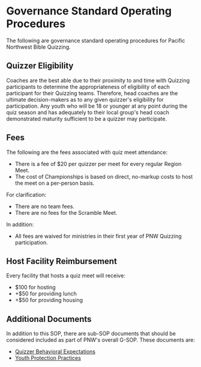 # Governance Standard Operating Procedures

The following are governance standard operating procedures for Pacific Northwest Bible Quizzing.

## Quizzer Eligibility

Coaches are the best able due to their proximity to and time with Quizzing participants to determine the appropriateness of eligibility of each participant for their Quizzing teams. Therefore, head coaches are the ultimate decision-makers as to any given quizzer's eligibility for participation. Any youth who will be 18 or younger at any point during the quiz season and has adequately to their local group's head coach demonstrated maturity sufficient to be a quizzer may participate.

## Fees

The following are the fees associated with quiz meet attendance:

- There is a fee of $20 per quizzer per meet for every regular Region Meet.
- The cost of Championships is based on direct, no-markup costs to host the meet on a per-person basis.

For clarification:

- There are no team fees.
- There are no fees for the Scramble Meet.

In addition:

- All fees are waived for ministries in their first year of PNW Quizzing participation.

## Host Facility Reimbursement

Every facility that hosts a quiz meet will receive:

- $100 for hosting
- +$50 for providing lunch
- +$50 for providing housing

## Additional Documents

In addition to this SOP, there are sub-SOP documents that should be considered included as part of PNW's overall G-SOP. These documents are:

- [Quizzer Behavioral Expectations](behavioral_expectations.md)
- [Youth Protection Practices](youth_protection_practices.md)
